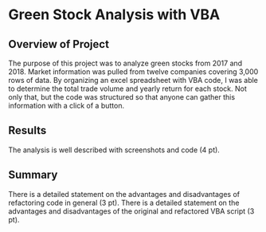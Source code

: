 # Green Stock Analysis with VBA

## Overview of Project
The purpose of this project was to analyze green stocks from 2017 and 2018. Market information was pulled from twelve companies covering 3,000 rows of data. By organizing an excel spreadsheet with VBA code, I was able to determine the total trade volume and yearly return for each stock. Not only that, but the code was structured so that anyone can gather this information with a click of a button. 

## Results
The analysis is well described with screenshots and code (4 pt).



## Summary
There is a detailed statement on the advantages and disadvantages of refactoring code in general (3 pt).
There is a detailed statement on the advantages and disadvantages of the original and refactored VBA script (3 pt).
